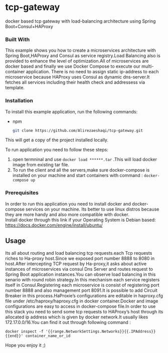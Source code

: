 # tcp-gateway
docker based tcp gateway with load-balancing architecture using Spring Boot+Consul+HAProxy


### Built With

This example shows you how to create a microservices architecture with Spring Boot,HAProxy and Consul as service registry.Load Balancing also is provided to enhance the level of optimization.All of microservices are docker based and finally we use Docker Compose to execute our multi-container application.
There is no need to assign static ip-address to each microservice because HAProxy uses Consul as dynamic dns-server.It fetches all services including their health check and addressess via template. 



### Installation

To install this example application, run the following commands:

* npm
  ```sh
  git clone https://github.com/Alirezaeshaqi/tcp-gateway.git
  
  ``` 
This will get a copy of the project installed locally.


To run application you need to follow these steps:

1. open termninal and use `docker load ******.tar` .This will load docker image from existing tar file.
2. To run the client and all the servers,make sure docker-compose is installed on your machine and start containers with command :  `docker-compose up` 



### Prerequisites

In order to run this application you need to install docker and  docker-compose services on your machine.
Its better to use linux distros because they are more handy and also more compatible with docker.  
Install docker through this link if your Operating System is Debian based:
   https://docs.docker.com/engine/install/ubuntu/



## Usage


  Its all about routing and load balancing tcp requests.each Tcp requests riches to Ha-proxy host.Since we exposed port number 8888 to 8080  in host.After intercepting TCP request by Ha-proxy,it asks about active instances of microservices via consul Dns Server and routes request to Spring Boot application instances.You can observe load balancing in this senario with round robin strategy.In this mechanism each service registers itself in Consul.Registering each microservice is consist of registering port number 8888 and also management port 8091.It is possible to add Circuit Breaker in this process.HaProxie’s configurations are editable in haproxy.cfg file under /etc/haproxy/haproxy.cfg in docker container.Docker and image configurations are easy to access in docker-compose file.In order to use this stack you need to send some tcp requests to HAProxy’s host through its allocated ip address which is given by docker network.It usually likes 172.17.0.0/16.You can find it out through following command :
  
```docker inspect -f '{{range.NetworkSettings.Networks}}{{.IPAddress}}{{end}}' container_name_or_id ```

Hope you enjoy it ;)
  
